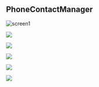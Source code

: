 ## PhoneContactManager

![screen1]("/screenshots/Screenshot_20210502-075611.png")

![]("/screenshots/Screenshot_20210502-075752.png")

![]("/screenshots/Screenshot_20210502-075624.png")

![]("/screenshots/Screenshot_20210502-075558.png")

![]("/screenshots/Screenshot_20210502-075707.png")

![]("/screenshots/Screenshot_20210502-075806.png")
